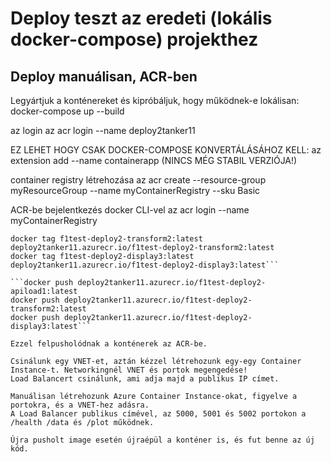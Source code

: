 # Deploy teszt az eredeti (lokális docker-compose) projekthez

## Deploy manuálisan, ACR-ben

Legyártjuk a konténereket és kipróbáljuk, hogy működnek-e lokálisan:
docker-compose up --build


az login
az acr login --name deploy2tanker11


EZ LEHET HOGY CSAK DOCKER-COMPOSE KONVERTÁLÁSÁHOZ KELL:
az extension add --name containerapp
(NINCS MÉG STABIL VERZIÓJA!)

container registry létrehozása
az acr create --resource-group myResourceGroup --name myContainerRegistry --sku Basic

ACR-be bejelentkezés docker CLI-vel
az acr login --name myContainerRegistry



```docker tag f1test-deploy2-apiload1:latest deploy2tanker11.azurecr.io/f1test-deploy2-apiload1:latest
docker tag f1test-deploy2-transform2:latest deploy2tanker11.azurecr.io/f1test-deploy2-transform2:latest
docker tag f1test-deploy2-display3:latest deploy2tanker11.azurecr.io/f1test-deploy2-display3:latest```

```docker push deploy2tanker11.azurecr.io/f1test-deploy2-apiload1:latest
docker push deploy2tanker11.azurecr.io/f1test-deploy2-transform2:latest
docker push deploy2tanker11.azurecr.io/f1test-deploy2-display3:latest```

Ezzel felpusholódnak a konténerek az ACR-be.

Csinálunk egy VNET-et, aztán kézzel létrehozunk egy-egy Container Instance-t. Networkingnél VNET és portok megengedése!
Load Balancert csinálunk, ami adja majd a publikus IP címet.

Manuálisan létrehozunk Azure Container Instance-okat, figyelve a portokra, és a VNET-hez adásra.
A Load Balancer publikus címével, az 5000, 5001 és 5002 portokon a /health /data és /plot működnek.

Újra pusholt image esetén újraépül a konténer is, és fut benne az új kód.